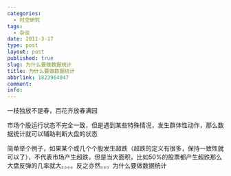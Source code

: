 ```yaml
---
categories:
  - 时空研究
tags:
  - 杂谈
date: 2011-3-17
type: post
layout: post
published: true
slug: 为什么要做数据统计
title: 为什么要做数据统计
abbrlink: 1823964047
comment:
info:
---
```



一枝独放不是春，百花齐放春满园

 

市场个股运行状态不完全一致，但是遇到某些特殊情况，发生群体性动作，那么数据统计就可以辅助判断大盘的状态

 

简单举个例子，如果某个或几个个股发生超跌（超跌的定义有很多，保持一致性就可以了），不代表市场产生超跌，但是当大面积，比如50%的股票都产生超跌那么大盘反弹的几率就大。。。。反之亦然。。。为什么要做数据统计
